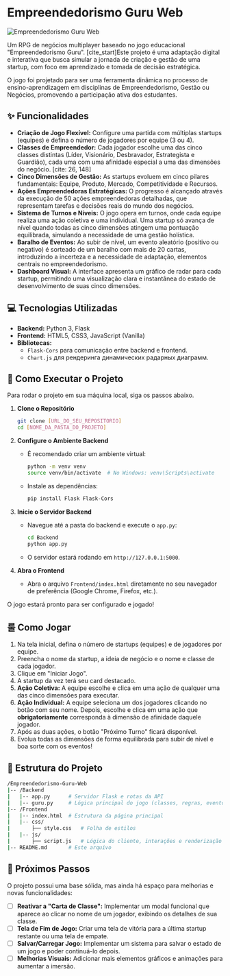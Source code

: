 # Empreendedorismo Guru Web

![Empreendedorismo Guru Web](https://static.wixstatic.com/media/b7931b_d2a505f381844b24a27edcba212a56bf~mv2.png/v1/fill/w_264,h_151,al_c,q_85,usm_0.66_1.00_0.01,enc_avif,quality_auto/Logomarca%20Alternativa%20Empreendedorismo%20Guru.png)

Um RPG de negócios multiplayer baseado no jogo educacional "Empreendedorismo Guru". [cite_start]Este projeto é uma adaptação digital e interativa que busca simular a jornada de criação e gestão de uma startup, com foco em aprendizado e tomada de decisão estratégica.

O jogo foi projetado para ser uma ferramenta dinâmica no processo de ensino-aprendizagem em disciplinas de Empreendedorismo, Gestão ou Negócios, promovendo a participação ativa dos estudantes.

## ✨ Funcionalidades

* **Criação de Jogo Flexível:** Configure uma partida com múltiplas startups (equipes) e defina o número de jogadores por equipe (3 ou 4). 
* **Classes de Empreendedor:** Cada jogador escolhe uma das cinco classes distintas (Líder, Visionário, Desbravador, Estrategista e Guardião), cada uma com uma afinidade especial a uma das dimensões do negócio. [cite: 26, 148]
* **Cinco Dimensões de Gestão:** As startups evoluem em cinco pilares fundamentais: Equipe, Produto, Mercado, Competitividade e Recursos. 
* **Ações Empreendedoras Estratégicas:** O progresso é alcançado através da execução de 50 ações empreendedoras detalhadas, que representam tarefas e decisões reais do mundo dos negócios.
* **Sistema de Turnos e Níveis:** O jogo opera em turnos, onde cada equipe realiza uma ação coletiva e uma individual. Uma startup só avança de nível quando todas as cinco dimensões atingem uma pontuação equilibrada, simulando a necessidade de uma gestão holística.
* **Baralho de Eventos:** Ao subir de nível, um evento aleatório (positivo ou negativo) é sorteado de um baralho com mais de 20 cartas, introduzindo a incerteza e a necessidade de adaptação, elementos centrais no empreendedorismo. 
* **Dashboard Visual:** A interface apresenta um gráfico de radar para cada startup, permitindo uma visualização clara e instantânea do estado de desenvolvimento de suas cinco dimensões.

## 💻 Tecnologias Utilizadas

* **Backend:** Python 3, Flask
* **Frontend:** HTML5, CSS3, JavaScript (Vanilla)
* **Bibliotecas:**
    * `Flask-Cors` para comunicação entre backend e frontend.
    * `Chart.js` для рендеринга динамических радарных диаграмм.

## 🚀 Como Executar o Projeto

Para rodar o projeto em sua máquina local, siga os passos abaixo.

1.  **Clone o Repositório**
    ```bash
    git clone [URL_DO_SEU_REPOSITORIO]
    cd [NOME_DA_PASTA_DO_PROJETO]
    ```

2.  **Configure o Ambiente Backend**
    * É recomendado criar um ambiente virtual:
        ```bash
        python -m venv venv
        source venv/bin/activate  # No Windows: venv\Scripts\activate
        ```
    * Instale as dependências:
        ```bash
        pip install Flask Flask-Cors
        ```

3.  **Inicie o Servidor Backend**
    * Navegue até a pasta do backend e execute o `app.py`:
        ```bash
        cd Backend
        python app.py
        ```
    * O servidor estará rodando em `http://127.0.0.1:5000`.

4.  **Abra o Frontend**
    * Abra o arquivo `Frontend/index.html` diretamente no seu navegador de preferência (Google Chrome, Firefox, etc.).

O jogo estará pronto para ser configurado e jogado!

## 룰 Como Jogar

1.  Na tela inicial, defina o número de startups (equipes) e de jogadores por equipe.
2.  Preencha o nome da startup, a ideia de negócio e o nome e classe de cada jogador.
3.  Clique em "Iniciar Jogo".
4.  A startup da vez terá seu card destacado.
5.  **Ação Coletiva:** A equipe escolhe e clica em uma ação de qualquer uma das cinco dimensões para executar.
6.  **Ação Individual:** A equipe seleciona um dos jogadores clicando no botão com seu nome. Depois, escolhe e clica em uma ação que **obrigatoriamente** corresponda à dimensão de afinidade daquele jogador.
7.  Após as duas ações, o botão "Próximo Turno" ficará disponível.
8.  Evolua todas as dimensões de forma equilibrada para subir de nível e boa sorte com os eventos!

## 📂 Estrutura do Projeto

````bash
/Empreendedorismo-Guru-Web
|-- /Backend
|   |-- app.py      # Servidor Flask e rotas da API
|   |-- guru.py     # Lógica principal do jogo (classes, regras, eventos)
|-- /Frontend
|   |-- index.html  # Estrutura da página principal
|   |-- css/   
|       ├── style.css   # Folha de estilos
|   |-- js/
|       ├── script.js   # Lógica do cliente, interações e renderização
|-- README.md       # Este arquivo
````
## 🔮 Próximos Passos

O projeto possui uma base sólida, mas ainda há espaço para melhorias e novas funcionalidades:

-   [ ] **Reativar a "Carta de Classe":** Implementar um modal funcional que aparece ao clicar no nome de um jogador, exibindo os detalhes de sua classe.
-   [ ] **Tela de Fim de Jogo:** Criar uma tela de vitória para a última startup restante ou uma tela de empate.
-   [ ] **Salvar/Carregar Jogo:** Implementar um sistema para salvar o estado de um jogo e poder continuá-lo depois.
-   [ ] **Melhorias Visuais:** Adicionar mais elementos gráficos e animações para aumentar a imersão.
